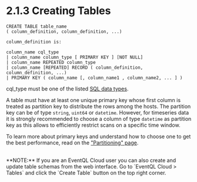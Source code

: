 2.1.3 Creating Tables
=====================

    CREATE TABLE table_name
    ( column_definition, column_definition, ...)

    column_definition is:

    column_name cql_type
    | column_name column_type [ PRIMARY KEY ] [NOT NULL]
    | column_name REPEATED column_type
    | column_name [REPEATED] RECORD ( column_definition, column_definition, ...)
    | PRIMARY KEY ( column_name [, column_name1 , column_name2, ... ] )


cql_type must be one of the listed [SQL data types](/documentation/collecting-and-storing/tables/datatypes).

A table must have at least one unique primary key whose first column is treated as partition key to distribute the rows among the hosts.
The partition key can be of type `string`, `uint64` or `datetime`. However, for timeseries data it is strongly recommended to choose a column of type `datetime` as partition key as this allows to efficiently restrict scans on a specific time window.

To learn more about primary keys and understand how to choose one to get the best performance, read on the ["Partitioning" page](../../collecting-and-storing/tables/partitioning).

<br />
**NOTE:** If you are an EventQL Cloud user you can also create and update table
schemas from the web interface. Go to `EventQL Cloud > Tables` and click the
`Create Table` button on the top right corner.
